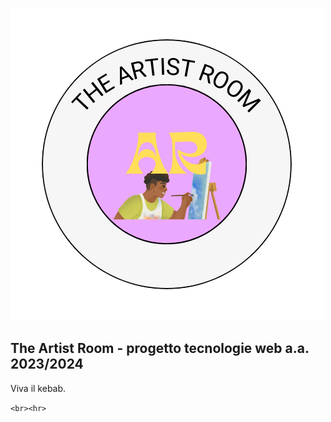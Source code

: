 ![1703705739097](image/README/1703705739097.png)

## The Artist Room - progetto tecnologie web a.a. 2023/2024

Viva il kebab.

`<br><hr>`
